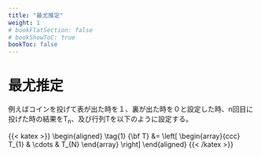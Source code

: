```yaml
---
title: "最尤推定"
weight: 1
# bookFlatSection: false
# bookShowToC: true
bookToc: false
---
```


# 最尤推定


例えばコインを投げて表が出た時を１、裏が出た時を０と設定した時、n回目に投げた時の結果をT<sub>n</sub>、及び行列Tを以下のように設定する。

{{< katex  >}}
\begin{aligned}
\tag{1}  {\bf T}    &=  \left[
                            \begin{array}{ccc}
                                T_{1} & \cdots & T_{N} 
                            \end{array}
                        \right]
\end{aligned}
{{< /katex >}}

